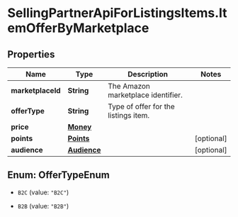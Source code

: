 # SellingPartnerApiForListingsItems.ItemOfferByMarketplace

## Properties

Name | Type | Description | Notes
------------ | ------------- | ------------- | -------------
**marketplaceId** | **String** | The Amazon marketplace identifier. | 
**offerType** | **String** | Type of offer for the listings item. | 
**price** | [**Money**](Money.md) |  | 
**points** | [**Points**](Points.md) |  | [optional] 
**audience** | [**Audience**](Audience.md) |  | [optional] 



## Enum: OfferTypeEnum


* `B2C` (value: `"B2C"`)

* `B2B` (value: `"B2B"`)





